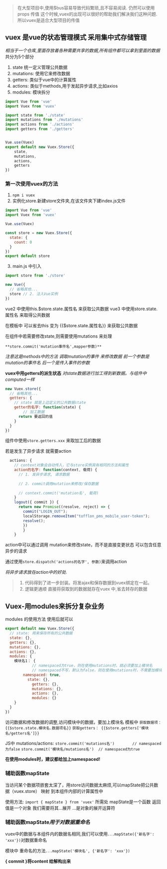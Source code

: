 >在大型项目中,使用$bus容易导致代码繁琐,且不容易阅读. 仍然可以使用props 传值
>这个时候,vuex的出现可以很好的帮助我们解决我们这种问题. 所以vuex是适合大型项目的传值

**vuex 是vue的状态管理模式 采用集中式存储管理**
---
*相当于一个仓库,里面存放着各种需要共享的数据,所有组件都可以拿到里面的数据*
    共分为5个部分
1. state 统一定义管理公共数据
2. mutations: 使用它来修改数据
3. getters: 类似于vue中的计算属性
4. actions: 类似于methods,用于发起异步请求,比如axios
5. modules: 模块拆分

``` JavaScript
import Vue from 'vue' 
import Vuex from 'vuex'

import state from './state'
import mutations from './mutations'
import actions from './actions'
import getters from './getters'


Vue.use(Vuex)
export default new Vuex.Store({
    state,
    mutations,
    actions,
    getters
})
```

### 第一次使用vuex的方法
1. `npm i vuex`
2. 实例化store.新建store文件夹,在该文件夹下建index.js文件
``` JavaScript
import Vue from 'vue'
import Vuex from 'vuex'

Vue.use(Vuex)

const store = new Vuex.Store({
  state: {
    count: 0
  }
})
export default store

```
3. main.js 中引入
``` JavaScript
import store from './store' 

new Vue({
  // 省略其他...
  store // 2. 注入Vue实例
})
```

vue2 中使用this.$store.state.属性名 来获取公共数据
vue3 中使用store.state.属性名 来取得公共数据

在模板中 可以省去this 变为 {{$store.state.属性名}} 来获取公共数据

在组件中若需要修改state,则需要使用mutations 来处理

    **store.commit('mutation事件名',mapper参数)**
*注意这是methods中的方法 调取mutation的事件 来修改数据 前一个参数是mutation的事件名 后一个是传入事件的参数*


 **vuex中用getters的派生状态**
    *对state数据进行加工得到新数据。与组件中computed一样*
``` JavaScript
new Vuex.store({
  // 省略其他...
  getters: {
    // state 就是上边定义的公共数据state
    getter的名字: function(state) {
        // 加工数据
      return 要返回的值
    }
  }
})
```

组件中使用`store.getters.xxx` 来取加工后的数据 


若是发生了异步请求 就需要action 
``` JavaScript
  actions: {
    // context对象会自动传入，它与store实例具有相同的方法和属性
    action的名字: function(context, 载荷) {
      // 1. 发异步请求, 请求数据
      
      // 2. commit调用mutation来修改/保存数据
      
      // context.commit('mutation名', 载荷)
    }
    logout({ commit }) {
      return new Promise((resolve, reject) => {
        commit("LOGIN_OUT");
        localStorage.removeItem("tofflon_pms_mobile_user-token");
        resolve();
        })
        }
    }

```
 action中可以通过调用 mutation来修改state，而不是直接变更状态 可以包含任意异步的请求

通过使用`store.dispatch('actions的名字', 参数)`来调用action 

*将异步请求放在action中的好处.*
> 1. 代码得到了进一步封装。将发ajax和保存数据到vuex绑定在一起。
> 2. 逻辑更通顺 直接将获取到的数据就存在vuex 中,省去转存的数据



## Vuex-用modules来拆分复杂业务

modules 的使用方法 使用后就可以
``` JavaScript
export default new Vuex.Store({
  // state: 用来保存所有的公共数据
  state: {},
  getters: {},
  mutations: {},
  actions: {},
  modules: {
  	模块名1： {
    		// namespaced为true，则在使用mutations时，就必须要加上模块名
            // namespaced不写，默认为false，则在使用mutations时，不需要加模块名
      	namespaced: true, 
  		  state: {},
  			getters: {},
  			mutations: {},
  			actions: {},
  			modules: {}
  	}
  }
})
```

访问数据和修改数据的调整,访问模块中的数据，要加上模块名
模板中
`获取数据项：  {{$store.state.模块名.数据项名}}`
`获取getters： {{$store.getters['模块名/getters名']}}`

JS中 mutations/actions:
`store.commit('mutations名')        // namespaced为false`
`store.commit('模块名/mutations名')  // namespaced为true`

**在使用modules时，建议都给加上namespaced!**


### 辅助函数mapState
当访问某个数据项嵌套太深了，用store访问数据太麻烦,可以mapState把公共数据（vuex.store） 映射 到本组件内部的计算属性中

使用方法: `import { mapState } from 'vuex'` 所需处
mapState是一个函数  返回值是一个对象 我们需要将其...展开  ...是对象的展开运算符


### 辅助函数mapState*用于对数据重命名*

vuex中的数据与本组件内的数据名相同,我们可以使用`...mapState({'新名字': 'xxx'})`对数据重命名

模块中 重命名的方法`...mapState('模块名', {'新名字': 'xxx'})`

**{ commit }将content 给解构出来**
